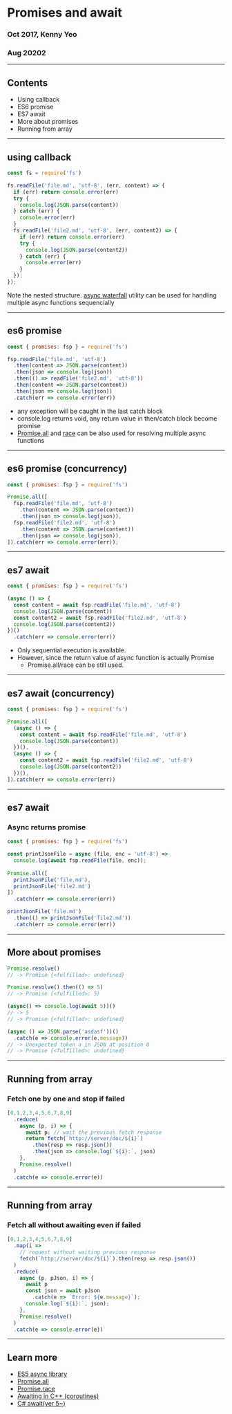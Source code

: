 <!--
theme: gaia
paginate: true
html: true
style: |
  section pre code {
    --marpit-root-font-size: 17px;
  }
  section {
    font-size: 27px;
  }
-->

# Promises and await

### Oct 2017, Kenny Yeo
### Aug 20202

---

## Contents

- Using callback
- ES6 promise
- ES7 await
- More about promises
- Running from array

---

## using callback

```js [3-100]
const fs = require('fs')

fs.readFile('file.md', 'utf-8', (err, content) => {
  if (err) return console.error(err)
  try {
    console.log(JSON.parse(content))
  } catch (err) {
    console.error(err)
  }
  fs.readFile('file2.md', 'utf-8', (err, content2) => {
    if (err) return console.error(err)
    try {
      console.log(JSON.parse(content2))
    } catch (err) {
      console.error(err)
    }
  });
});
```

Note the nested structure.
[async waterfall](https://caolan.github.io/async/v3/docs.html#waterfall) utility can be used for handling multiple async functions sequencially

---

## es6 promise
                
```js [3-010]
const { promises: fsp } = require('fs')

fsp.readFile('file.md', 'utf-8')
  .then(content => JSON.parse(content))
  .then(json => console.log(json))
  .then(() => readFile('file2.md', 'utf-8'))
  .then(content => JSON.parse(content))
  .then(json => console.log(json))
  .catch(err => console.error(err))
```

- any exception will be caught in the last catch block
- console.log returns void, any return value in then/catch block become promise
- [Promise.all](https://developer.mozilla.org/en-US/docs/Web/JavaScript/Reference/Global_Objects/Promise/all) and [race](https://developer.mozilla.org/en-US/docs/Web/JavaScript/Reference/Global_Objects/Promise/race) can be also used for resolving multiple async functions

---

## es6 promise (concurrency)

```js [3-010]
const { promises: fsp } = require('fs')

Promise.all([
  fsp.readFile('file.md', 'utf-8')
    .then(content => JSON.parse(content))
    .then(json => console.log(json)),
  fsp.readFile('file2.md', 'utf-8')
    .then(content => JSON.parse(content))
    .then(json => console.log(json)),
]).catch(err => console.error(err));
```

---


## es7 await

```js [3-010]
const { promises: fsp } = require('fs')

(async () => {
  const content = await fsp.readFile('file.md', 'utf-8')
  console.log(JSON.parse(content))
  const content2 = await fsp.readFile('file2.md', 'utf-8')
  console.log(JSON.parse(content2))
})()
  .catch(err => console.error(err))
```

- Only sequential execution is available.
- However, since the return value of async function is actually Promise
  - Promise.all/race can be still used.


---

## es7 await (concurrency)

```js [3-010]
const { promises: fsp } = require('fs')

Promise.all([
  (async () => {
    const content = await fsp.readFile('file.md', 'utf-8')
    console.log(JSON.parse(content))
  })(),
  (async () => {
    const content2 = await fsp.readFile('file2.md', 'utf-8')
    console.log(JSON.parse(content2))
  })(),
]).catch(err => console.error(err))
```


---


## es7 await

### Async returns promise

```js [6-010]
const { promises: fsp } = require('fs')

const printJsonFile = async (file, enc = 'utf-8') =>
  console.log(await fsp.readFile(file, enc));
  
Promise.all([
  printJsonFile('file.md'),
  printJsonFile('file2.md')
])
  .catch(err => console.error(err))

printJsonFile('file.md')
  .then(() => printJsonFile('file2.md'))
  .catch(err => console.error(err))
```


---


## More about promises

```js
Promise.resolve()
// -> Promise {<fulfilled>: undefined}

Promise.resolve().then(() => 5)
// -> Promise {<fulfilled>: 5}

(async() => console.log(await 5))()
// -> 5
// -> Promise {<fulfilled>: undefined}

(async () => JSON.parse('asdasf'))()
  .catch(e => console.error(e.message))
// -> Unexpected token a in JSON at position 0
// -> Promise {<fulfilled>: undefined}
```

---

## Running from array

### Fetch one by one and stop if failed

```js
[0,1,2,3,4,5,6,7,8,9]
  .reduce(
    async (p, i) => {
      await p; // wait the previous fetch response
      return fetch(`http://server/doc/${i}`)
        .then(resp => resp.json())
        .then(json => console.log(`${i}:`, json)
    },
    Promise.resolve()
  )
  .catch(e => console.error(e))
```

---

## Running from array

### Fetch all without awaiting even if failed

```js
[0,1,2,3,4,5,6,7,8,9]
  .map(i =>
    // request without waiting previous response
    fetch(`http://server/doc/${i}`).then(resp => resp.json())
  )
  .reduce(
    async (p, pJson, i) => {
      await p
      const json = await pJson
        .catch(e => `Error: ${e.message}`);
      console.log(`${i}:`, json);
    },
    Promise.resolve()
  )
  .catch(e => console.error(e))
```

---


## Learn more

- [ES5 async library](https://caolan.github.io/async/v3/docs.html#waterfall)
- [Promise.all](https://developer.mozilla.org/en-US/docs/Web/JavaScript/Reference/Global_Objects/Promise/all)
- [Promise.race](https://developer.mozilla.org/en-US/docs/Web/JavaScript/Reference/Global_Objects/Promise/race)
- [Awaiting in C++ (coroutines)](https://en.cppreference.com/w/cpp/language/coroutines)
- [C# await(ver 5~)](https://docs.microsoft.com/en-us/dotnet/csharp/language-reference/operators/await)
